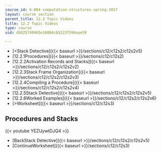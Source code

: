 ```yaml
---
course_id: 6-004-computation-structures-spring-2017
layout: course_section
parent_title: 12.2 Topic Videos
title: 12.2 Topic Videos
type: course
uid: db025749465e168b6cb5223f596aae59

---
```


*   [<Stack Detective]({{< baseurl >}}/sections/c12/c12s2/c12s2v5)
*   [12.2.1Procedures]({{< baseurl >}}/sections/c12/c12s2)
*   [12.2.2Activation Records and Stacks]({{< baseurl >}}/sections/c12/c12s2/c12s2v2)
*   [12.2.3Stack Frame Organization]({{< baseurl >}}/sections/c12/c12s2/c12s2v3)
*   [12.2.4Compiling a Procedure]({{< baseurl >}}/sections/c12/c12s2/c12s2v4)
*   [12.2.5Stack Detective]({{< baseurl >}}/sections/c12/c12s2/c12s2v5)
*   [12.2.6Worked Examples]({{< baseurl >}}/sections/c12/c12s2/c12s2v6)
*   [\>Worksheet]({{< baseurl >}}/sections/c12/c12s3)

Procedures and Stacks
---------------------

{{< youtube YEZUywtDJQ4 >}}

*   [BackStack Detective]({{< baseurl >}}/sections/c12/c12s2/c12s2v5)
*   [ContinueWorksheet]({{< baseurl >}}/sections/c12/c12s3)